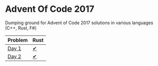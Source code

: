 # Advent Of Code 2017
Dumping ground for Advent of Code 2017 solutions in various languages (C++, Rust, F#)

| Problem              | Rust                  |
|----------------------|-----------------------|
| [Day 1](src/Day1/)   | [✔](src/Day1/mod.rs) |
| [Day 2](src/Day2/)   | [✔](src/Day2/mod.rs) |
